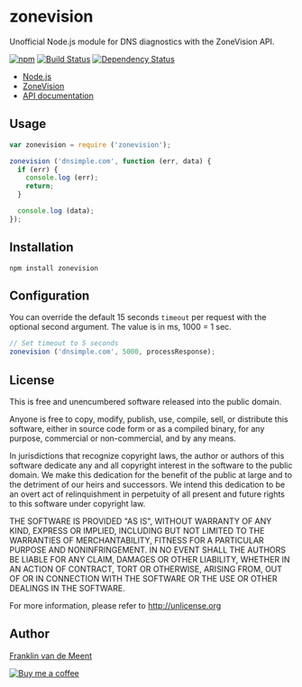 zonevision
==========

Unofficial Node.js module for DNS diagnostics with the ZoneVision API.

[![npm](https://img.shields.io/npm/v/zonevision.svg?maxAge=3600)](https://github.com/fvdm/nodejs-zonevision/blob/master/CHANGELOG.md)
[![Build Status](https://travis-ci.org/fvdm/nodejs-zonevision.svg?branch=master)](https://travis-ci.org/fvdm/nodejs-zonevision)
[![Dependency Status](https://gemnasium.com/badges/github.com/fvdm/nodejs-zonevision.svg)](https://gemnasium.com/github.com/fvdm/nodejs-zonevision#runtime-dependencies)


* [Node.js](https://nodejs.org)
* [ZoneVision](http://zone.vision)
* [API documentation](https://api.zone.vision)


Usage
-----

```js
var zonevision = require ('zonevision');

zonevision ('dnsimple.com', function (err, data) {
  if (err) {
    console.log (err);
    return;
  }

  console.log (data);
});
```


Installation
------------

`npm install zonevision`


Configuration
-------------

You can override the default 15 seconds `timeout` per request
with the optional second argument. The value is in ms, 1000 = 1 sec.


```js
// Set timeout to 5 seconds
zonevision ('dnsimple.com', 5000, processResponse);
```


License
-------

This is free and unencumbered software released into the public domain.

Anyone is free to copy, modify, publish, use, compile, sell, or
distribute this software, either in source code form or as a compiled
binary, for any purpose, commercial or non-commercial, and by any
means.

In jurisdictions that recognize copyright laws, the author or authors
of this software dedicate any and all copyright interest in the
software to the public domain. We make this dedication for the benefit
of the public at large and to the detriment of our heirs and
successors. We intend this dedication to be an overt act of
relinquishment in perpetuity of all present and future rights to this
software under copyright law.

THE SOFTWARE IS PROVIDED "AS IS", WITHOUT WARRANTY OF ANY KIND,
EXPRESS OR IMPLIED, INCLUDING BUT NOT LIMITED TO THE WARRANTIES OF
MERCHANTABILITY, FITNESS FOR A PARTICULAR PURPOSE AND NONINFRINGEMENT.
IN NO EVENT SHALL THE AUTHORS BE LIABLE FOR ANY CLAIM, DAMAGES OR
OTHER LIABILITY, WHETHER IN AN ACTION OF CONTRACT, TORT OR OTHERWISE,
ARISING FROM, OUT OF OR IN CONNECTION WITH THE SOFTWARE OR THE USE OR
OTHER DEALINGS IN THE SOFTWARE.

For more information, please refer to <http://unlicense.org>


Author
------

[Franklin van de Meent](https://frankl.in)

[![Buy me a coffee](https://frankl.in/u/kofi/kofi-readme.png)](https://ko-fi.com/franklin)
